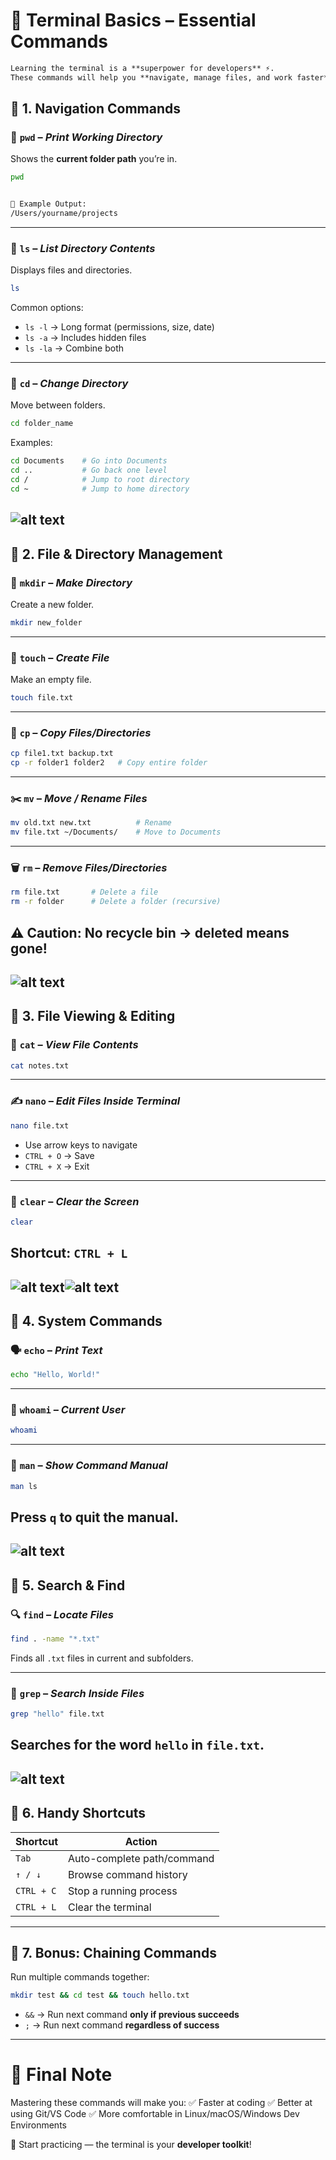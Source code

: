 # 🐧 Terminal Basics – Essential Commands  

````markdown
Learning the terminal is a **superpower for developers** ⚡.  
These commands will help you **navigate, manage files, and work faster** when coding or using Git/VS Code.  

````
## 🔹 1. Navigation Commands  

### 📍 `pwd` – *Print Working Directory*  
Shows the **current folder path** you’re in.  

```bash
pwd


📌 Example Output:
/Users/yourname/projects
```

---

### 📂 `ls` – *List Directory Contents*

Displays files and directories.

```bash
ls
```

Common options:

* `ls -l` → Long format (permissions, size, date)
* `ls -a` → Includes hidden files
* `ls -la` → Combine both

---

### 🚪 `cd` – *Change Directory*

Move between folders.

```bash
cd folder_name
```

Examples:

```bash
cd Documents    # Go into Documents  
cd ..           # Go back one level  
cd /            # Jump to root directory  
cd ~            # Jump to home directory  
```
![alt text](<IMAGES/LAB_3/1ST/6 edited.png>)
---

## 🔹 2. File & Directory Management

### 📁 `mkdir` – *Make Directory*

Create a new folder.

```bash
mkdir new_folder
```

---

### 📄 `touch` – *Create File*

Make an empty file.

```bash
touch file.txt
```

---

### 📑 `cp` – *Copy Files/Directories*

```bash
cp file1.txt backup.txt
cp -r folder1 folder2   # Copy entire folder
```

---

### ✂️ `mv` – *Move / Rename Files*

```bash
mv old.txt new.txt          # Rename  
mv file.txt ~/Documents/    # Move to Documents  
```

---

### 🗑️ `rm` – *Remove Files/Directories*

```bash
rm file.txt       # Delete a file  
rm -r folder      # Delete a folder (recursive)  
```
⚠️ **Caution:** No recycle bin → deleted means gone!
---
![alt text](IMAGES/LAB_3/1ST/7.png)
---

## 🔹 3. File Viewing & Editing

### 📜 `cat` – *View File Contents*

```bash
cat notes.txt
```

---

### ✍️ `nano` – *Edit Files Inside Terminal*

```bash
nano file.txt
```

* Use arrow keys to navigate
* `CTRL + O` → Save
* `CTRL + X` → Exit

---

### 🧹 `clear` – *Clear the Screen*

```bash
clear
```
Shortcut: `CTRL + L`
---
![alt text](IMAGES/LAB_3/1ST/8a.png)![alt text](IMAGES/LAB_3/1ST/8b.png)
---

## 🔹 4. System Commands

### 🗣️ `echo` – *Print Text*

```bash
echo "Hello, World!"
```

---

### 👤 `whoami` – *Current User*

```bash
whoami
```

---

### 📖 `man` – *Show Command Manual*

```bash
man ls
```
Press `q` to quit the manual.
---
![alt text](<IMAGES/LAB_3/1ST/9 a.png>)
---

## 🔹 5. Search & Find

### 🔍 `find` – *Locate Files*

```bash
find . -name "*.txt"
```

Finds all `.txt` files in current and subfolders.

---

### 🔎 `grep` – *Search Inside Files*

```bash
grep "hello" file.txt
```
Searches for the word `hello` in `file.txt`.
---
![alt text](IMAGES/LAB_3/1ST/10.png)
---

## 🔹 6. Handy Shortcuts

| Shortcut   | Action                     |
| ---------- | -------------------------- |
| `Tab`      | Auto-complete path/command |
| `↑ / ↓`    | Browse command history     |
| `CTRL + C` | Stop a running process     |
| `CTRL + L` | Clear the terminal         |

---

## 🔹 7. Bonus: Chaining Commands

Run multiple commands together:

```bash
mkdir test && cd test && touch hello.txt
```

* `&&` → Run next command **only if previous succeeds**
* `;`  → Run next command **regardless of success**

---

# 🎯 Final Note

Mastering these commands will make you:
✅ Faster at coding
✅ Better at using Git/VS Code
✅ More comfortable in Linux/macOS/Windows Dev Environments

🚀 Start practicing — the terminal is your **developer toolkit**!


